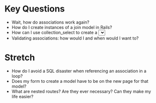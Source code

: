 # Key Questions
* Wait, how do associations work again?
* How do I create instances of a join model in Rails?
* How can I use collection_select to create a <select> tag in a view?
  * In what situation might I want to do this?
* Validating associations: how would I and when would I want to?

# Stretch
* How do I avoid a SQL disaster when referencing an association in a loop?
* Does my form to create a model have to be on the new page for that model? 
* What are nested routes? Are they ever necessary? Can they make my life easier?
